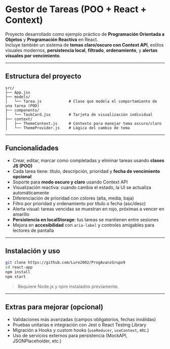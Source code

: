 # Gestor de Tareas (POO + React + Context)

Proyecto desarrollado como ejemplo práctico de **Programación Orientada a Objetos** y **Programación Reactiva** en React.  
Incluye también un sistema de **temas claro/oscuro con Context API**, estilos visuales modernos, **persistencia local**, **filtrado**, **ordenamiento**, y **alertas visuales por vencimiento**.

---

## Estructura del proyecto

```
src/
├── App.jsx
├── models/
│   └── Tarea.js            # Clase que modela el comportamiento de una tarea (POO)
├── components/
│   └── TaskCard.jsx        # Tarjeta de visualización individual
├── context/
│   ├── ThemeContext.js     # Contexto para manejar tema oscuro/claro
│   └── ThemeProvider.js    # Lógica del cambio de tema
```

---

## Funcionalidades

- Crear, editar, marcar como completadas y eliminar tareas usando **clases JS (POO)**
- Cada tarea tiene: título, descripción, prioridad y **fecha de vencimiento opcional**
- Soporte para **modo oscuro y claro** usando Context API
- Visualización reactiva: cuando cambia el estado, la UI se actualiza automáticamente
- Diferenciación de prioridad con colores (alta, media, baja)
- Filtro por prioridad y ordenamiento por título o fecha (asc/desc)
- Alerta visual: tareas vencidas se muestran en rojo, próximas a vencer en amarillo
- **Persistencia en localStorage**: tus tareas se mantienen entre sesiones
- Mejora en **accesibilidad** con `aria-label` y controles amigables para lectores de pantalla

---

## Instalación y uso

```bash
git clone https://github.com/Lure2002/ProgAvanzGrupo9
cd react-app
npm install
npm start
```

> Requiere Node.js y npm instalados previamente.

---

## Extras para mejorar (opcional)

- Validaciones más avanzadas (campos obligatorios, fechas inválidas)
- Pruebas unitarias e integración con Jest o React Testing Library
- Migración a Hooks y custom hooks (`useReducer`, `useContext`, etc.)
- Uso de servicios externos para persistencia (MockAPI, JSONPlaceholder, etc.)

